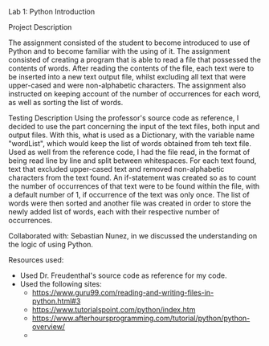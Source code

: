 Lab 1: Python Introduction


Project Description

The assignment consisted of the student to become introduced to use of Python and to become familiar with the using of it. The assignment consisted of creating a program that is able to read a file that possessed the contents of words.
After reading the contents of the file, each text were to be inserted into a new text output file, whilst excluding all text that were upper-cased and were non-alphabetic characters.
The assignment also instructed on keeping account of the number of occurrences for each word, as well as sorting the list of words.

Testing Description
Using the professor's source code as reference, I decided to use the part concerning the input of the text files, both input and output files. With this, what is used as a Dictionary, with the variable name "wordList", which would keep the list of words obtained from teh text file.
Used as well from the reference code, I had the file read, in the format of being read line by line and split between whitespaces. For each text found, text that excluded upper-cased text and removed non-alphabetic characters from the text found. An if-statement was created so as to count the number of occurrences of that text were to be found within the file, with a default number of 1, if occurrence of the text was only once. The list of words were then sorted and another file was created in order to store the newly added list of words, each with their respective number of occurrences.

Collaborated with: Sebastian Nunez, in we discussed the understanding on the logic of using Python.

Resources used:
* Used Dr. Freudenthal's source code as reference for my code.
* Used the following sites:
    * https://www.guru99.com/reading-and-writing-files-in-python.html#3
    * https://www.tutorialspoint.com/python/index.htm
    * https://www.afterhoursprogramming.com/tutorial/python/python-overview/
    * 

